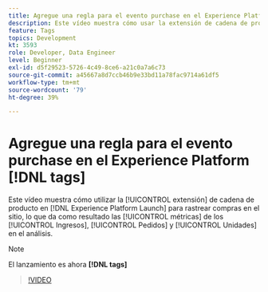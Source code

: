 ```yaml
---
title: Agregue una regla para el evento purchase en el Experience Platform  [!DNL tags]
description: Este vídeo muestra cómo usar la extensión de cadena de producto en  [!DNL tags] para hacer un seguimiento de las compras en el sitio, lo que da como resultado las métricas Ingresos, Pedidos y Unidades en el análisis.
feature: Tags
topics: Development
kt: 3593
role: Developer, Data Engineer
level: Beginner
exl-id: d5f29523-5726-4c49-8ce6-a21c0a7a6c73
source-git-commit: a45667a8d7ccb46b9e33bd11a78fac9714a61df5
workflow-type: tm+mt
source-wordcount: '79'
ht-degree: 39%

---
```


# Agregue una regla para el evento purchase en el Experience Platform [!DNL tags]

Este vídeo muestra cómo utilizar la [!UICONTROL extensión] de cadena de producto en [!DNL Experience Platform Launch] para rastrear compras en el sitio, lo que da como resultado las [!UICONTROL métricas] de los [!UICONTROL Ingresos], [!UICONTROL Pedidos] y [!UICONTROL Unidades] en el análisis.

>[!NOTE]
>
> El lanzamiento es ahora **[!DNL tags]**

>[!VIDEO](https://video.tv.adobe.com/v/31343/?quality=12&learn=on&captions=spa)
